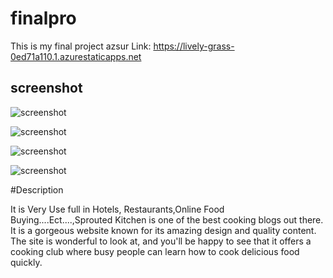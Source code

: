 # finalpro
This is my final project 
azsur Link:  https://lively-grass-0ed71a110.1.azurestaticapps.net


## screenshot 
![screenshot](Screenshot_20220730-022225_Chrome.jpg)




![screenshot](Screenshot_20220730-022232_Chrome.jpg)



![screenshot](Screenshot_20220730-022244_Chrome.jpg)

![screenshot]( Screenshot_20220730-022249_Chrome.jpg)



#Description 

It is Very Use full in Hotels, Restaurants,Online Food Buying....Ect....,Sprouted Kitchen is one of the best cooking blogs out there. It is a gorgeous website known for its amazing design and quality content. The site is wonderful to look at, and you'll be happy to see that it offers a cooking club where busy people can learn how to cook delicious food quickly.
